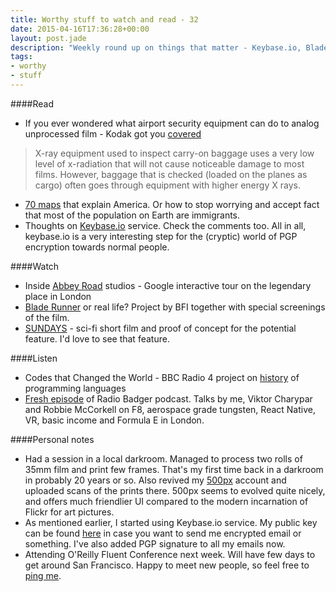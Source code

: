 ```yaml
---
title: Worthy stuff to watch and read - 32
date: 2015-04-16T17:36:28+00:00
layout: post.jade
description: "Weekly round up on things that matter - Keybase.io, Blade Runner, getting analog film through the airport security checks, sci-fi and Fluent Conference next week."
tags:
- worthy
- stuff
---
```


####Read

* If you ever wondered what airport security equipment can do to analog unprocessed film - Kodak got you [covered](http://wwwuk.kodak.com/global/en/service/tib/tib5201.shtml)

>X-ray equipment used to inspect carry-on baggage uses a very low level of x-radiation that will not cause noticeable damage to most films. However, baggage that is checked (loaded on the planes as cargo) often goes through equipment with higher energy X rays.

* [70 maps](http://www.vox.com/2015/2/17/7917165/maps-that-explain-america) that explain America. Or how to stop worrying and accept fact that most of the population on Earth are immigrants.
* Thoughts on [Keybase.io](http://blog.lrdesign.com/2014/03/thoughts-on-keybase-io/) service. Check the comments too. All in all, keybase.io is a very interesting step for the (cryptic) world of PGP encryption towards normal people.

####Watch

* Inside [Abbey Road](https://insideabbeyroad.withgoogle.com/en) studios - Google interactive tour on the legendary place in London
* [Blade Runner](http://www.bfi.org.uk/features/blade-runner-or-real-life) or real life? Project by BFI together with special screenings of the film.
* [SUNDAYS](https://vimeo.com/122325664) - sci-fi short film and proof of concept for the potential feature. I'd love to see that feature.

####Listen

* Codes that Changed the World - BBC Radio 4 project on [history](http://www.bbc.co.uk/programmes/b05qqhqp/episodes/guide) of programming languages
* [Fresh episode](http://radiobadger.com/posts/2015-04-13.html) of Radio Badger podcast. Talks by me, Viktor Charypar and Robbie McCorkell on F8, aerospace grade tungsten, React Native, VR, basic income and Formula E in London.

####Personal notes

* Had a session in a local darkroom. Managed to process two rolls of 35mm film and print few frames. That's my first time back in a darkroom in probably 20 years or so. Also revived my [500px](https://500px.com/AlexanderSavin) account and uploaded scans of the prints there. 500px seems to evolved quite nicely, and offers much friendlier UI compared to the modern incarnation of Flickr for art pictures.
* As mentioned earlier, I started using Keybase.io service. My public key can be found [here](https://keybase.io/alexsavin) in case you want to send me encrypted email or something. I've also added PGP signature to all my emails now.
* Attending O'Reilly Fluent Conference next week. Will have few days to get around San Francisco. Happy to meet new people, so feel free to [ping me](https://twitter.com/karismafilms).

